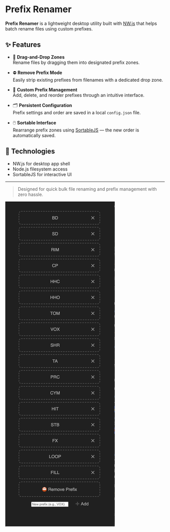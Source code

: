 # Prefix Renamer

**Prefix Renamer** is a lightweight desktop utility built with [NW.js](https://nwjs.io/) that helps batch rename files using custom prefixes.

## ✨ Features

- 🔁 **Drag-and-Drop Zones**  
  Rename files by dragging them into designated prefix zones.

- ⛔ **Remove Prefix Mode**  
  Easily strip existing prefixes from filenames with a dedicated drop zone.

- 🧩 **Custom Prefix Management**  
  Add, delete, and reorder prefixes through an intuitive interface.

- 🗂️ **Persistent Configuration**  
  Prefix settings and order are saved in a local `config.json` file.

- 🖱️ **Sortable Interface**  
  Rearrange prefix zones using [SortableJS](https://github.com/SortableJS/Sortable) — the new order is automatically saved.

## 🔧 Technologies

- NW.js for desktop app shell  
- Node.js filesystem access  
- SortableJS for interactive UI

---

> Designed for quick bulk file renaming and prefix management with zero hassle.

![](https://raw.githubusercontent.com/daslicht/prefix_renamer/refs/heads/main/screenshot.png)
